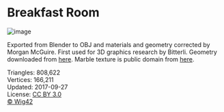 # Breakfast Room

![image](https://casual-effects.com/g3d/data10/research/model/breakfast_room/icon.png)

Exported from Blender to OBJ and materials and geometry corrected by Morgan McGuire. First used for 3D graphics research by Bitterli. 
Geometry downloaded from [here](http://www.blendswap.com/blends/view/75431). Marble texture is public domain from [here](https://hugolj.deviantart.com/art/White-Marble-Texture-500949943).    

Triangles: 808,622\
Vertices: 166,211\
Updated: 2017-09-27\
License: [CC BY 3.0](https://creativecommons.org/licenses/by/3.0/)\
[© Wig42](http://www.blendswap.com/user/Wig42)